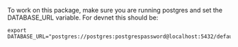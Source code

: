 To work on this package, make sure you are running postgres and set the DATABASE_URL variable. For devnet this should be:

```
export DATABASE_URL="postgres://postgres:postgrespassword@localhost:5432/default"
```
